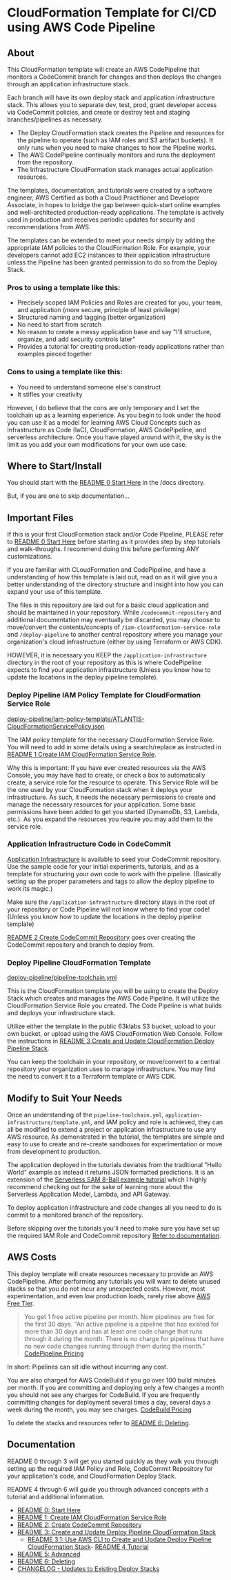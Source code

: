 # CloudFormation Template for CI/CD using AWS Code Pipeline

## About

This CloudFormation template will create an AWS CodePipeline that monitors a CodeCommit branch for changes and then deploys the changes through an application infrastructure stack.

Each branch will have its own deploy stack and application infrastructure stack. This allows you to separate dev, test, prod, grant developer access via CodeCommit policies, and create or destroy test and staging branches/pipelines as necessary.

- The Deploy CloudFormation stack creates the Pipeline and resources for the pipeline to operate (such as IAM roles and S3 artifact buckets). It only runs when you need to make changes to how the Pipeline works.
- The AWS CodePipeline continually monitors and runs the deployment from the repository.
- The Infrastructure CloudFormation stack manages actual application resources.

The templates, documentation, and tutorials were created by a software engineer, AWS Certified as both a Cloud Practitioner and Developer Associate, in hopes to bridge the gap between quick-start online examples and well-architected production-ready applications. The template is actively used in production and receives periodic updates for security and recommendations from AWS.

The templates can be extended to meet your needs simply by adding the appropriate IAM policies to the CloudFormation Role. For example, your developers cannot add EC2 instances to their application infrastructure unless the Pipeline has been granted permission to do so from the Deploy Stack.

### Pros to using a template like this:

- Precisely scoped IAM Policies and Roles are created for you, your team, and application (more secure, principle of least privilege)
- Structured naming and tagging (better organization)
- No need to start from scratch
- No reason to create a messy application base and say "I'll structure, organize, and add security controls later"
- Provides a tutorial for creating production-ready applications rather than examples pieced together

### Cons to using a template like this:

- You need to understand someone else's construct
- It stifles your creativity

However, I do believe that the cons are only temporary and I set the toolchain up as a learning experience. As you begin to look under the hood you can use it as a model for learning AWS Cloud Concepts such as Infrastructure as Code (IaC), CloudFormation, AWS CodePipeline, and serverless architecture. Once you have played around with it, the sky is the limit as you add your own modifications for your own use case.

## Where to Start/Install

You should start with the [README 0 Start Here](./docs/README-0-Start-Here.md) in the /docs directory.

But, if you are one to skip documentation...

## Important Files

If this is your first CloudFormation stack and/or Code Pipeline, PLEASE refer to [README 0 Start Here](./docs/README-0-Start-Here.md) before starting as it provides step by step tutorials and walk-throughs. I recommend doing this before performing ANY customizations.

If you are familiar with CLoudFormation and CodePipeline, and have a understanding of how this template is laid out, read on as it will give you a better understanding of the directory structure and insight into how you can expand your use of this template.

The files in this repository are laid out for a basic cloud application and should be maintained in your repository. While `/codecommit-repository` and additional documentation may eventually be discarded, you may choose to move/convert the contents/concepts of `/iam-cloudformation-service-role` and `/deploy-pipeline` to another central repository where you manage your organization's cloud infrastructure (either by using Terraform or AWS CDK).

HOWEVER, it is necessary you KEEP the `/application-infrastructure` directory in the root of your repository as this is where CodePipeline expects to find your application infrastructure (Unless you know how to update the locations in the deploy pipeline template).

### Deploy Pipeline IAM Policy Template for CloudFormation Service Role

[deploy-pipeline/iam-policy-template/ATLANTIS-CloudFormationServicePolicy.json](./iam-cloudformation-service-role/ATLANTIS-CloudFormationServicePolicy.json)

The IAM policy template for the necessary CloudFormation Service Role. You will need to add in some details using a search/replace as instructed in [README 1 Create IAM CloudFormation Service Role](./iam-cloudformation-service-role/README-1-IAM-CF-Service-Role.md).

Why this is important: If you have ever created resources via the AWS Console, you may have had to create, or check a box to automatically create, a service role for the resource to operate. This Service Role will be the one used by your CloudFormation stack when it deploys your infrastructure. As such, it needs the necessary permissions to create and manage the necessary resources for your application. Some basic permissions have been added to get you started (DynamoDb, S3, Lambda, etc.). As you expand the resources you require you may add them to the service role.

### Application Infrastructure Code in CodeCommit

[Application Infrastructure](./application-infrastructure/) is available to seed your CodeCommit repository. Use the sample code for your initial experiments, tutorials, and as a template for structuring your own code to work with the pipeline. (Basically setting up the proper parameters and tags to allow the deploy pipeline to work its magic.)

Make sure the `/application-infrastructure` directory stays in the root of your repository or Code Pipeline will not know where to find your code! (Unless you know how to update the locations in the deploy pipeline template)

[README 2 Create CodeCommit Repository](/codecommit-repository/README-2-CodeCommit-Repository.md) goes over creating the CodeCommit repository and branch to deploy from.

### Deploy Pipeline CloudFormation Template

[deploy-pipeline/pipeline-toolchain.yml](./deploy-pipeline/pipeline-toolchain.yml)

This is the CloudFormation template you will be using to create the Deploy Stack which creates and manages the AWS Code Pipeline. It will utilize the CloudFormation Service Role you created. The Code Pipeline is what builds and deploys your infrastructure stack.

Utilize either the template in the public 63klabs S3 bucket, upload to your own bucket, or upload using the AWS CloudFormation Web Console. Follow the instructions in [README 3 Create and Update CloudFormation Deploy Pipeline Stack](deploy-pipeline/README-3-CloudFormation-Deploy-Stack.md).

You can keep the toolchain in your repository, or move/convert to a central repository your organization uses to manage infrastructure. You may find the need to convert it to a Terraform template or AWS CDK.

## Modify to Suit Your Needs

Once an understanding of the `pipeline-toolchain.yml`, `application-infrastructure/template.yml`, and IAM policy and role is achieved, they can all be modified to extend a project or application infrastructure to use any AWS resource. As demonstrated in the tutorial, the templates are simple and easy to use to create and re-create sandboxes for experimentation or move from development to production.

The application deployed in the tutorials deviates from the traditional "Hello World" example as instead it returns JSON formatted predictions. It is an extension of the [Serverless SAM 8-Ball example tutorial](https://github.com/chadkluck/serverless-sam-8ball-example) which I highly recommend checking out for the sake of learning more about the Serverless Application Model, Lambda, and API Gateway.

To deploy application infrastructure and code changes all you need to do is commit to a monitored branch of the repository.

Before skipping over the tutorials you'll need to make sure you have set up the required IAM Role and CodeCommit repository [Refer to documentation](./docs/README-0-Start-Here.md).

## AWS Costs

This deploy template will create resources necessary to provide an AWS CodePipeline. After performing any tutorials you will want to delete unused stacks so that you do not incur any unexpected costs. However, most experimentation, and even low production loads, rarely rise above [AWS Free Tier](https://aws.amazon.com/free).

> You get 1 free active pipeline per month. New pipelines are free for the first 30 days. "An active pipeline is a pipeline that has existed for more than 30 days and has at least one code change that runs through it during the month. There is no charge for pipelines that have no new code changes running through them during the month." [CodePipeline Pricing](https://aws.amazon.com/codepipeline/pricing)

In short: Pipelines can sit idle without incurring any cost.

You are also charged for AWS CodeBuild if you go over 100 build minutes per month. If you are committing and deploying only a few changes a month you should not see any charges for CodeBuild. If you are frequently committing changes for deployment several times a day, several days a week during the month, you may see charges. [CodeBuild Pricing](https://aws.amazon.com/codebuild/pricing)

To delete the stacks and resources refer to [README 6: Deleting](./docs/README-6-Deleting.md).

## Documentation

README 0 through 3 will get you started quickly as they walk you through setting up the required IAM Policy and Role, CodeCommit Repository for your application's code, and CloudFormation Deploy Stack.

README 4 through 6 will guide you through advanced concepts with a tutorial and additional information.

- [README 0: Start Here](./docs/README-0-Start-Here.md)
- [README 1: Create IAM CloudFormation Service Role](./iam-cloudformation-service-role/README-1-IAM-CF-Service-Role.md)
- [README 2: Create CodeCommit Repository](./codecommit-repository/README-2-CodeCommit-Repository.md)
- [README 3: Create and Update Deploy Pipeline CloudFormation Stack](./deploy-pipeline/README-3-CloudFormation-Deploy-Stack.md)
  - [README 3.1: Use AWS CLI to Create and Update Deploy Pipeline CloudFormation Stack](./deploy-pipeline/cli/README-CLI.md)- [README 4 Tutorial](./docs/README-4-Tutorial.md)
- [README 5: Advanced](./docs/README-5-Advanced.md)
- [README 6: Deleting](./docs/README-6-Deleting.md)
- [CHANGELOG - Updates to Existing Deploy Stacks](CHANGELOG.md)
